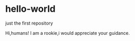 # hello-world
just the first repository

Hi,humans!
I am a rookie,i would appreciate your guidance.

